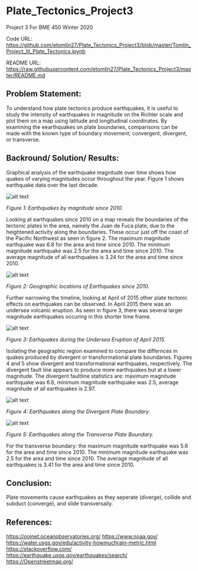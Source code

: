 # Plate_Tectonics_Project3
Project 3 For BME 450 Winter 2020

Code URL: https://github.com/etomlin27/Plate_Tectonics_Project3/blob/master/Tomlin_Project_III_Plate_Tectonics.ipynb

README URL: https://raw.githubusercontent.com/etomlin27/Plate_Tectonics_Project3/master/README.md

## Problem Statement:

To understand how plate tectonics produce earthquakes, it is useful to study the intensity of earthquakes in magnitude on the Richter scale and plot them on a map using latitude and longitudinal coordinates. By examining the eearthquakes on plate boundaries, comparisons can be made with the known type of boundary movement; convergent, divergent, or transverse.

## Backround/ Solution/ Results:

Graphical analysis of the earthquake magnitude over time shows how quakes of varying magnitudes occur throughout the year. Figure 1 shows earthquake data over the last decade.

![alt text](https://github.com/etomlin27/Plate_Tectonics_Project3/blob/master/Magtime.png)

*Figure 1: Earthquakes by magnitude since 2010.*

Looking at earthquakes since 2010 on a map reveals the boundaries of the tectonic plates in the area, namely the Juan de Fuca plate, due to the heightened activity along the boundaries. These occur just off the coast of the Pacific Northwest as seen in figure 2. The maximum magnitude earthquake was  6.8  for the area and time since 2010. The minimum magnitude earthquake was  2.5  for the area and time since 2010. The average magnitude of all earthquakes is  3.24  for the area and time since 2010.

![alt text](https://github.com/etomlin27/Plate_Tectonics_Project3/blob/master/Bigplot.png)

*Figure 2: Geographic locations of Earthquakes since 2010.*

Further narrowing the timeline, looking at April of 2015 other plate tectonic effects on earthquakes can be observed. In April 2015 there was an undersea volcanic eruption. As seen in figure 3, there was several larger magnitude earthquakes occuring in this shorter time frame.

![alt text](https://github.com/etomlin27/Plate_Tectonics_Project3/blob/master/Aprplot.png)

*Figure 3: Earhquakes during the Undersea Eruption of April 2015.*

Isolating the geographic region examined to compare the differnces in quakes produced by divergent or transformational plate boundaries. Figures 4 and 5 show divergent and transformational earthquakes, respectively. The divergent fault line appears to produce more earthquakes but at a lower magnitude. The divergent faultline statistics are: maximum magnitude earthquake was 6.6, minimum magnitude earthquake was  2.5, average magnitude of all earthquakes is  2.97.

![alt text](https://github.com/etomlin27/Plate_Tectonics_Project3/blob/master/Divplot.png)

*Figure 4: Earthquakes along the Divergent Plate Boundary.*

![alt text](https://github.com/etomlin27/Plate_Tectonics_Project3/blob/master/Transplot.png)

*Figure 5: Earthquakes along the Transverse Plate Boundary.*

For the transverse boundary: the maximum magnitude earthquake was  5.6  for the area and time since 2010. The minimum magnitude earthquake was  2.5  for the area and time since 2010. The average magnitude of all earthquakes is  3.41  for the area and time since 2010.

## Conclusion:

Plate movements cause earthquakes as they seperate (diverge), collide and subduct (converge), and slide transversally.

## References:

https://ooinet.oceanobservatories.org/
https://www.noaa.gov/
https://water.usgs.gov/edu/activity-howmuchrain-metric.html
https://stackoverflow.com/
https://earthquake.usgs.gov/earthquakes/search/
https://Openstreetmap.org/
